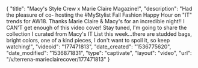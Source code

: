 {
    "title": "Macy's Style Crew x Marie Claire Magazine!",
    "description": "Had the pleasure of co- hosting the #MyStylist Fall Fashion Happy Hour on \"IT\" trends for AW18. Thanks Marie Claire & Macy's for an incredible night!! I CAN'T get enough of this video cover! Stay tuned, I'm going to share the collection I curated from Macy's IT List this week...there are studded bags, bright colors, one of a kind pieces, I don't want to spoil it, so keep watching!",
    "videoid": "177471813",
    "date_created": "1536775620",
    "date_modified": "1536871831",
    "type": "captivate",
    "layout": "video",
    "url": "\/v\/terrena-marieclairecover\/177471813"
}
